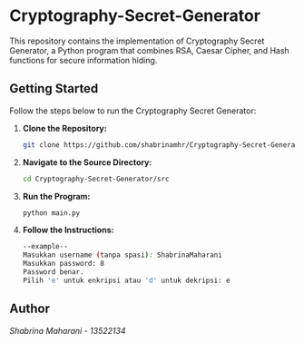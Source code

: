 # Cryptography-Secret-Generator
This repository contains the implementation of Cryptography Secret Generator, a Python program that combines RSA, Caesar Cipher, and Hash functions for secure information hiding.

## Getting Started
Follow the steps below to run the Cryptography Secret Generator:
1. **Clone the Repository:**
   ```bash
   git clone https://github.com/shabrinamhr/Cryptography-Secret-Generator.git
2. **Navigate to the Source Directory:**
   ```bash
   cd Cryptography-Secret-Generator/src
3. **Run the Program:**
    ```bash
    python main.py
4. **Follow the Instructions:**
    ```bash
    --example--
    Masukkan username (tanpa spasi): ShabrinaMaharani
    Masukkan password: 8
    Password benar.
    Pilih 'e' untuk enkripsi atau 'd' untuk dekripsi: e

## Author
*Shabrina Maharani - 13522134*
